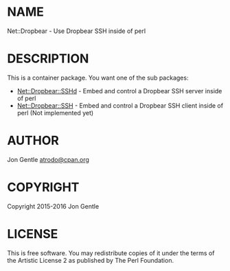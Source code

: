 # NAME

Net::Dropbear - Use Dropbear SSH inside of perl

# DESCRIPTION

This is a container package. You want one of the sub packages:

- [Net::Dropbear::SSHd](https://metacpan.org/pod/Net%3A%3ADropbear%3A%3ASSHd) - Embed and control a Dropbear SSH server inside of perl
- [Net::Dropbear::SSH](https://metacpan.org/pod/Net%3A%3ADropbear%3A%3ASSH) - Embed and control a Dropbear SSH client inside of perl (Not implemented yet)

# AUTHOR

Jon Gentle <atrodo@cpan.org>

# COPYRIGHT

Copyright 2015-2016 Jon Gentle

# LICENSE

This is free software. You may redistribute copies of it under the terms of the Artistic License 2 as published by The Perl Foundation.
